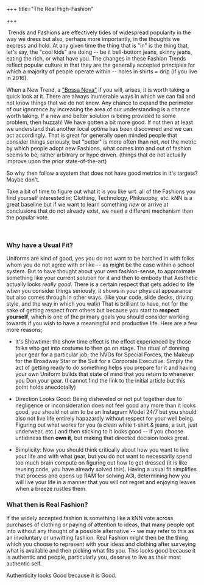 +++
title="The Real High-Fashion"


+++

​
Trends and Fashions are effectively tides of widespread popularity in the way we dress but also, perhaps more importantly, in the thoughts we express and hold.
At any given time the thing that is "in" is the thing that, let's say, the "cool kids" are doing -- be it bell-bottom jeans, skinny jeans, eating the rich, or what have you. The changes in these Fashion Trends reflect popular culture in that they are the generally accepted principles for which a majority of people operate within -- holes in shirts = drip (if you live in 2016).

When a New Trend, a ["Bossa Nova"](https://en.wikipedia.org/wiki/Bossa_nova) if you will, arises, it is worth taking a quick look at it. There are always inumerable ways in which we can fail and not know things that we do not know. Any chance to expand the perimeter of our ignorance by increasing the area of our understanding is a chance worth taking. If a new and better solution is being provided to some problem, then huzzah! We have gotten a bit more good. If not then at least we understand that another local optima has been discovered and we can act accordingly. That is great for generally open minded people that consider things seriously, but "better" is more often than not, _not_ the metric by which people adopt new Fashions, what comes into and out of fashion seems to be; rather arbitrary or hype driven. (things that do not actually improve upon the prior state-of-the-art)

So why then follow a system that does not have good metrics in it's targets? Maybe don't.

Take a bit of time to figure out what it is you like wrt. all of the Fashions you find yourself interested in; Clothing, Technology, Philosophy, etc. kNN is a great baseline but if we want to learn something _new_ or arrive at conclusions that do not already exist, we need a different mechanism than the popular vote.

​

### Why have a Usual Fit?

Uniforms are kind of good, yes you do not want to be batched in with folks whom you do not agree with or like -- as might be the case within a school system. But to have thought about your own fashion-sense, to approximate something like your current solution for it and then to embody that Aesthetic actually looks _really good_. There is a certain respect that gets added to life when you consider things seriously, it shows in your physical appearance but also comes through in other ways. (like your code, slide decks, driving style, and the way in which you walk) That is brilliant to have, not for the sake of getting respect from others but because you start to **respect yourself**, which is one of the primary goals you should consider working towards if you wish to have a meaningful and productive life. Here are a few more reasons;

- It's Showtime: the show time effect is the effect experienced by those folks who get into costume to then go on stage. The ritual of donning your gear for a particular job; the NVGs for Special Forces, the Makeup for the Broadway Star or the Suit for a Corporate Executive. Simply the act of getting ready to do something helps you prepare for it and having your own Uniform builds that state of mind that you return to whenever you Don your gear. (I cannot find the link to the initial article but this point holds anecdotally)

- Direction Looks Good: Being disheveled or not put together due to negligence or inconsideration does not feel good any more than it looks good, you should not aim to be an Instagram Model 24/7 but you should also not live life entirely hapazardly without respect for your well being. Figuring out what works for you (a clean white t-shirt & jeans, a suit, just underwear, etc.) and then sticking to it looks good -- if you choose untidiness then **own it**, but making that directed decision looks great.

- Simplicity: Now you should think critically about how you want to live your life and with what gear, but you do not want to necessarily spend too much brain compute on figuring out how to get dressed (it is like reusing code, you have already solved this). Having a usual fit simplifies that process and opens up RAM for solving AGI, determining how you will live your life in a manner that you will not regret and enjoying leaves when a breeze rustles them.

### What then is Real Fashion?

If the widely accepted fashion is something like a kNN vote across purchases of clothing or paying of attention to ideas, that many people opt into without any thought of a possible alternative -- we may refer to this as an involuntary or unwitting fashion. Real Fashion might then be the thing which you choose to represent with your ideas and clothing after surveying what is available and then picking what fits you. This looks good because it is authentic and people, particularly you, deserve to live as their most authentic self.

Authenticity looks Good because it is Good.

​
